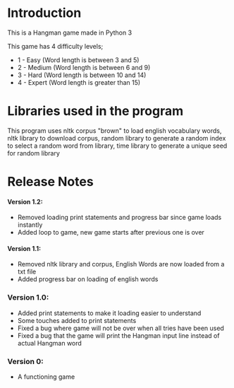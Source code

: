 # Introduction

This is a Hangman game made in Python 3

This game has 4 difficulty levels;
*  1 - Easy (Word length is between 3 and 5)
*  2 - Medium (Word length is between 6 and 9)
*  3 - Hard (Word length is between 10 and 14)
*  4 - Expert (Word length is greater than 15)

# Libraries used in the program

This program uses nltk corpus "brown" to load english vocabulary words, nltk library to download corpus, 
random library to generate a random index to select a random word from library, time library to generate 
a unique seed for random library

# Release Notes

#### Version 1.2:
*  Removed loading print statements and progress bar since game loads instantly
*  Added loop to game, new game starts after previous one is over

#### Version 1.1:
*  Removed nltk library and corpus, English Words are now loaded from a txt file
*  Added progress bar on loading of english words

### Version 1.0:
*  Added print statements to make it loading easier to understand
*  Some touches added to print statements
*  Fixed a bug where game will not be over when all tries have been used
*  Fixed a bug that the game will print the Hangman input line instead of actual Hangman word

### Version 0:
*  A functioning game 